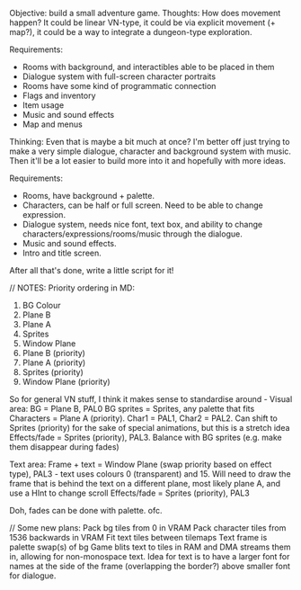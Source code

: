 Objective: build a small adventure game.
Thoughts:
How does movement happen? It could be linear VN-type, it could be via explicit movement (+ map?), it could be a way to integrate a dungeon-type exploration. 

Requirements:
- Rooms with background, and interactibles able to be placed in them
- Dialogue system with full-screen character portraits
- Rooms have some kind of programmatic connection
- Flags and inventory
- Item usage
- Music and sound effects
- Map and menus

Thinking: Even that is maybe a bit much at once? I'm better off just trying to make a very simple dialogue, character and background system with music. Then it'll be a lot easier to build more into it and hopefully with more ideas.

Requirements:
- Rooms, have background + palette.
- Characters, can be half or full screen. Need to be able to change expression.
- Dialogue system, needs nice font, text box, and ability to change characters/expressions/rooms/music through the dialogue.
- Music and sound effects.
- Intro and title screen.

After all that's done, write a little script for it!

// NOTES:
Priority ordering in MD:
1. BG Colour
2. Plane B
3. Plane A
4. Sprites
5. Window Plane
6. Plane B (priority)
7. Plane A (priority)
8. Sprites (priority)
9. Window Plane (priority)

So for general VN stuff, I think it makes sense to standardise around -
Visual area:
BG = Plane B, PAL0
BG sprites = Sprites, any palette that fits
Characters = Plane A (priority). Char1 = PAL1, Char2 = PAL2. Can shift to Sprites (priority) for the sake of special animations, but this is a stretch idea
Effects/fade = Sprites (priority), PAL3. Balance with BG sprites (e.g. make them disappear during fades)

Text area:
Frame + text = Window Plane (swap priority based on effect type), PAL3 - text uses colours 0 (transparent) and 15. Will need to draw the frame that is behind the text on a different plane, most likely plane A, and use a HInt to change scroll
Effects/fade = Sprites (priority), PAL3

Doh, fades can be done with palette. ofc.




// Some new plans:
Pack bg tiles from 0 in VRAM
Pack character tiles from 1536 backwards in VRAM
Fit text tiles between tilemaps
Text frame is palette swap(s) of bg
Game blits text to tiles in RAM and DMA streams them in, allowing for non-monospace text. Idea for text is to have a larger font for names at the side of the frame (overlapping the border?) above smaller font for dialogue.
